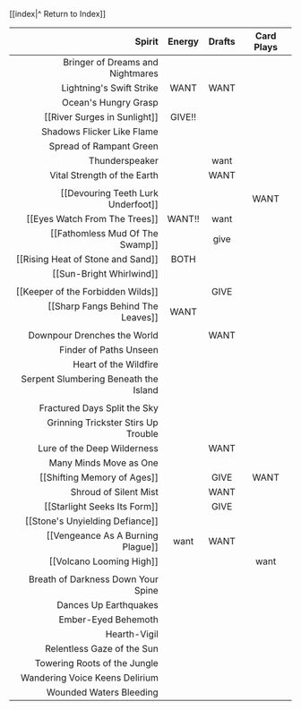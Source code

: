 
[[index|^ Return to Index]]

|                                Spirit | Energy | Drafts | Card Plays |
| ------------------------------------: | :----: | :----: | :--------: |
|      Bringer of Dreams and Nightmares |        |        |            |
|              Lightning's Swift Strike |  WANT  |  WANT  |            |
|                  Ocean's Hungry Grasp |        |        |            |
|          [[River Surges in Sunlight]] | GIVE!! |        |            |
|            Shadows Flicker Like Flame |        |        |            |
|               Spread of Rampant Green |        |        |            |
|                        Thunderspeaker |        |  want  |            |
|           Vital Strength of the Earth |        |  WANT  |            |
|                                       |        |        |            |
|    [[Devouring Teeth Lurk Underfoot]] |        |        |    WANT    |
|         [[Eyes Watch From The Trees]] | WANT!! |  want  |            |
|       [[Fathomless Mud Of The Swamp]] |        |  give  |            |
|     [[Rising Heat of Stone and Sand]] |  BOTH  |        |            |
|              [[Sun-Bright Whirlwind]] |        |        |            |
|                                       |        |        |            |
|     [[Keeper of the Forbidden Wilds]] |        |  GIVE  |            |
|     [[Sharp Fangs Behind The Leaves]] |  WANT  |        |            |
|                                       |        |        |            |
|           Downpour Drenches the World |        |  WANT  |            |
|                Finder of Paths Unseen |        |        |            |
|                 Heart of the Wildfire |        |        |            |
| Serpent Slumbering Beneath the Island |        |        |            |
|                                       |        |        |            |
|          Fractured Days Split the Sky |        |        |            |
|   Grinning Trickster Stirs Up Trouble |        |        |            |
|           Lure of the Deep Wilderness |        |  WANT  |            |
|                Many Minds Move as One |        |        |            |
|           [[Shifting Memory of Ages]] |        |  GIVE  |    WANT    |
|                 Shroud of Silent Mist |        |  WANT  |            |
|          [[Starlight Seeks Its Form]] |        |  GIVE  |            |
|       [[Stone's Unyielding Defiance]] |        |        |            |
|     [[Vengeance As A Burning Plague]] |  want  |  WANT  |            |
|              [[Volcano Looming High]] |        |        |    want    |
|                                       |        |        |            |
|    Breath of Darkness Down Your Spine |        |        |            |
|                 Dances Up Earthquakes |        |        |            |
|                   Ember-Eyed Behemoth |        |        |            |
|                          Hearth-Vigil |        |        |            |
|            Relentless Gaze of the Sun |        |        |            |
|          Towering Roots of the Jungle |        |        |            |
|        Wandering Voice Keens Delirium |        |        |            |
|               Wounded Waters Bleeding |        |        |            |

